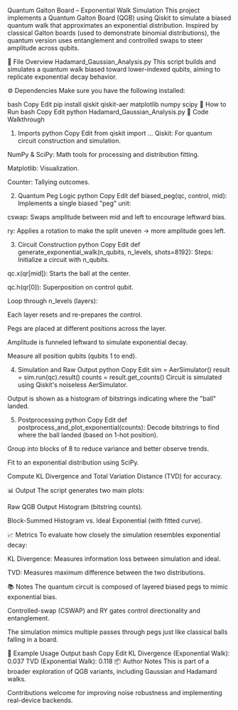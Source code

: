 Quantum Galton Board – Exponential Walk Simulation
This project implements a Quantum Galton Board (QGB) using Qiskit to simulate a biased quantum walk that approximates an exponential distribution. Inspired by classical Galton boards (used to demonstrate binomial distributions), the quantum version uses entanglement and controlled swaps to steer amplitude across qubits.

📁 File Overview
Hadamard_Gaussian_Analysis.py
This script builds and simulates a quantum walk biased toward lower-indexed qubits, aiming to replicate exponential decay behavior.

⚙️ Dependencies
Make sure you have the following installed:

bash
Copy
Edit
pip install qiskit qiskit-aer matplotlib numpy scipy
🚀 How to Run
bash
Copy
Edit
python Hadamard_Gaussian_Analysis.py
📌 Code Walkthrough
1. Imports
python
Copy
Edit
from qiskit import ...
Qiskit: For quantum circuit construction and simulation.

NumPy & SciPy: Math tools for processing and distribution fitting.

Matplotlib: Visualization.

Counter: Tallying outcomes.

2. Quantum Peg Logic
python
Copy
Edit
def biased_peg(qc, control, mid):
Implements a single biased "peg" unit:

cswap: Swaps amplitude between mid and left to encourage leftward bias.

ry: Applies a rotation to make the split uneven → more amplitude goes left.

3. Circuit Construction
python
Copy
Edit
def generate_exponential_walk(n_qubits, n_levels, shots=8192):
Steps:
Initialize a circuit with n_qubits.

qc.x(qr[mid]): Starts the ball at the center.

qc.h(qr[0]): Superposition on control qubit.

Loop through n_levels (layers):

Each layer resets and re-prepares the control.

Pegs are placed at different positions across the layer.

Amplitude is funneled leftward to simulate exponential decay.

Measure all position qubits (qubits 1 to end).

4. Simulation and Raw Output
python
Copy
Edit
sim = AerSimulator()
result = sim.run(qc).result()
counts = result.get_counts()
Circuit is simulated using Qiskit's noiseless AerSimulator.

Output is shown as a histogram of bitstrings indicating where the "ball" landed.

5. Postprocessing
python
Copy
Edit
def postprocess_and_plot_exponential(counts):
Decode bitstrings to find where the ball landed (based on 1-hot position).

Group into blocks of 8 to reduce variance and better observe trends.

Fit to an exponential distribution using SciPy.

Compute KL Divergence and Total Variation Distance (TVD) for accuracy.

📊 Output
The script generates two main plots:

Raw QGB Output Histogram (bitstring counts).

Block-Summed Histogram vs. Ideal Exponential (with fitted curve).

📈 Metrics
To evaluate how closely the simulation resembles exponential decay:

KL Divergence: Measures information loss between simulation and ideal.

TVD: Measures maximum difference between the two distributions.

📚 Notes
The quantum circuit is composed of layered biased pegs to mimic exponential bias.

Controlled-swap (CSWAP) and RY gates control directionality and entanglement.

The simulation mimics multiple passes through pegs just like classical balls falling in a board.

📌 Example Usage Output
bash
Copy
Edit
KL Divergence (Exponential Walk): 0.037
TVD (Exponential Walk): 0.118
📦 Author Notes
This is part of a broader exploration of QGB variants, including Gaussian and Hadamard walks.

Contributions welcome for improving noise robustness and implementing real-device backends.

